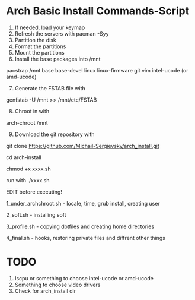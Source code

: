 # Arch Basic Install Commands-Script
1. If needed, load your keymap
2. Refresh the servers with pacman -Syy
3. Partition the disk
4. Format the partitions
5. Mount the partitions
6. Install the base packages into /mnt

pacstrap /mnt base base-devel linux linux-firmware git vim intel-ucode (or amd-ucode)

7. Generate the FSTAB file with

genfstab -U /mnt >> /mnt/etc/FSTAB

8. Chroot in with

arch-chroot /mnt

9. Download the git repository with

git clone https://github.com/Michail-Sergievsky/arch_install.git

cd arch-install

chmod +x xxxx.sh

run with ./xxxx.sh

EDIT before executing!

1_under_archchroot.sh - locale, time, grub install, creating user

2_soft.sh - installing soft

3_profile.sh - copying dotfiles and creating home directories

4_final.sh - hooks, restoring private files and diffrent other things

# TODO
1. lscpu or something to choose intel-ucode or amd-ucode
2. Something to choose video drivers
3. Check for arch_install dir
